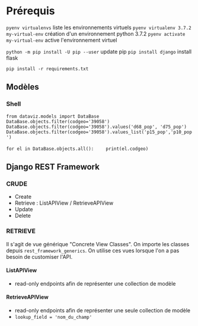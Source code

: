 # Prérequis

`pyenv virtualenvs` liste les environnements virtuels
`pyenv virtualenv 3.7.2 my-virtual-env` création d'un environnement python 3.7.2
`pyenv activate my-virtual-env` active l'environnement virtuel

`python -m pip install -U pip --user` update pip
`pip install django` install flask

`pip install -r requirements.txt`

## Modèles

### Shell
`from dataviz.models import DataBase`
`DataBase.objects.filter(codgeo='39058')`
`DataBase.objects.filter(codgeo='39058').values('d68_pop', 'd75_pop')`
`DataBase.objects.filter(codgeo='39058').values_list('p15_pop','p10_pop')`

`for el in DataBase.objects.all():`
`    print(el.codgeo)`

## Django REST Framework

### CRUDE

- Create
- Retrieve : ListAPIView / RetrieveAPIView
- Update
- Delete

### RETRIEVE

Il s'agit de vue générique "Concrete View Classes". On importe les classes depuis `rest_framework_generics`.
On utilise ces vues lorsque l'on a pas besoin de customiser l'API.

#### ListAPIView

- read-only endpoints afin de représenter une collection de modèle

#### RetrieveAPIView

- read-only endpoints afin de représenter une seule collection de modèle
- `lookup_field = 'nom_du_champ'`

